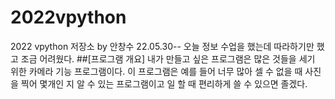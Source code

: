 # 2022vpython
2022 vpython 저장소 by 안창수
22.05.30--
오늘 정보 수업을 했는데 따라하기만 했고 조금 어려웠다.
##[프로그램 개요]
내가 만들고 싶은 프로그램은 많은 것들을 세기 위한 카메라 기능 프로그램이다. 이 프로그램은 예를 들어 너무 많아 셀 수 없을 때 사진을 찍어 몇개인 지 알 수 있는 프로그램이고 일 할 때 편리하게 쓸 수 있으면 졸겠다.
